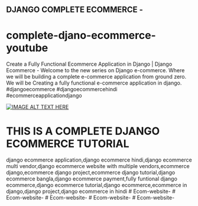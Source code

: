 
## DJANGO COMPLETE ECOMMERCE - 
# complete-djano-ecommerce-youtube
Create a Fully Functional Ecommerce Application in Django | Django Ecommerce  - Welcome to the new series on Django e-commerce. Where we will be building a complete e-commerce application from ground zero. We will be Creating a fully functional e-commerce application in django.   #djangoecommerce #djangoecommercehindi #ecommerceapplicationdjango


[![IMAGE ALT TEXT HERE](https://img.youtube.com/vi/HoTOlk79_iQ/0.jpg)](https://www.youtube.com/watch?v=HoTOlk79_iQ)



# THIS IS A COMPLETE DJANGO ECOMMERCE TUTORIAL 

django ecommerce application,django ecommerce hindi,django ecommerce multi vendor,django ecommerce website with multiple vendors,ecommerce django,ecommerce django project,ecommerce django tutorial,django ecommerce bangla,django ecommerce payment,fully funtional django ecommerce,django ecommerce tutorial,django ecommerce,ecommerce in django,django project,django ecommerce in hindi
#   E c o m - w e b s i t e -  
 #   E c o m - w e b s i t e -  
 #   E c o m - w e b s i t e -  
 #   E c o m - w e b s i t e -  
 #   E c o m - w e b s i t e -  
 